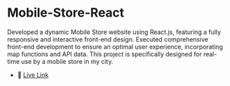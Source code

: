 # Mobile-Store-React

Developed a dynamic Mobile Store website using React.js, featuring a fully responsive and interactive front-end design. Executed comprehensive front-end development to ensure an optimal user experience, incorporating map functions and API data. This project is specifically designed for real-time use by a mobile store in my city.

- 🔗   [Live Link](https://mobile-store-manikandan-ashok.netlify.app/)
